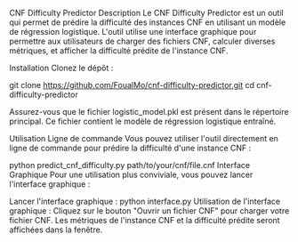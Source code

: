 CNF Difficulty Predictor
Description
Le CNF Difficulty Predictor est un outil qui permet de prédire la difficulté des instances CNF en utilisant un modèle de régression logistique. L'outil utilise une interface graphique pour permettre aux utilisateurs de charger des fichiers CNF, calculer diverses métriques, et afficher la difficulté prédite de l'instance CNF.

Installation
Clonez le dépôt :

git clone https://github.com/FoualMo/cnf-difficulty-predictor.git
cd cnf-difficulty-predictor

Assurez-vous que le fichier logistic_model.pkl est présent dans le répertoire principal. Ce fichier contient le modèle de régression logistique entraîné.

Utilisation
Ligne de commande
Vous pouvez utiliser l'outil directement en ligne de commande pour prédire la difficulté d'une instance CNF :

python predict_cnf_difficulty.py path/to/your/cnf/file.cnf
Interface Graphique
Pour une utilisation plus conviviale, vous pouvez lancer l'interface graphique :

Lancer l'interface graphique :
python interface.py
Utilisation de l'interface graphique :
Cliquez sur le bouton "Ouvrir un fichier CNF" pour charger votre fichier CNF.
Les métriques de l'instance CNF et la difficulté prédite seront affichées dans la fenêtre.
